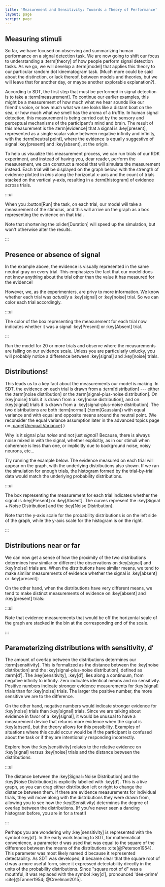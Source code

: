 ```yaml
---
title: 'Measurement and Sensitivity: Towards a Theory of Performance'
layout: page
script: page
---
```


## Measuring stimuli

So far, we have focused on observing and summarizing human performance on a signal detection task.
We are now going to shift our focus to understanding a :term[theory] of how people perform signal
detection tasks. As we go, we will develop a :term[model] that applies this theory to our particular
random dot kinematogram task. (Much more could be said about the distinction, or lack thereof,
between models and theories, but we will leave that for another day, or maybe another explorable
explanation?).

According to SDT, the first step that must be performed in signal detection is to take a
:term[measurement]. To continue our earlier examples, this might be a measurement of how much what
we hear sounds like our friend's voice, or how much what we see looks like a distant boat on the
sea, or how much what we smell has the aroma of a truffle. In human signal detection, this
measurement is being carried out by the sensory and perceptual mechanisms of the participant's mind
and brain. The result of this measurement is the :term[evidence] that a signal is :key[present],
represented as a single scalar value between negative infinity and infinity, with the :term[neutral
point], where the evidence is equally suggestive of signal :key[present] and :key[absent], at the
origin.

To help us visualize this measurement process, we can run trials of our RDK experiment, and instead
of having you, dear reader, perform the measurement, we can construct a model that will simulate the
measurement instead. Each trial will be displayed on the graph below, with the strength of evidence
plotted in *bins* along the horizontal x-axis and the count of trials stacked on the vertical
y-axis, resulting in a :term[histogram] of evidence across trials.

<sdt-example-model>
  <detectable-control run pause reset trials="10" duration="1000"></detectable-control>
  <rdk-task count="100" coherence=".5" trials="10" duration="1000" wait="1000" iti="1000"></rdk-task>
  <sdt-model histogram color="none" d="0" c="0"></sdt-model>
</sdt-example-model>

:::ui

When you :button[Run] the task, on each trial, our model will take a measurement of the stimulus,
and this will arrive on the graph as a box representing the evidence on that trial.

Note that shortening the :slider[Duration] will speed up the simulation, but won't otherwise alter
the results.

:::

## Presence or absence of signal

In the example above, the evidence is visually represented in the same neutral gray on every trial.
This emphasizes the fact that our model does not know anything about the trial other than the value
it has measured for the evidence!

However, we, as the experimenters, are privy to more information. We know whether each trial was
*actually* a :key[signal] or :key[noise] trial. So we can color each trial accordingly.

<sdt-example-model>
  <detectable-control run pause reset trials="20" duration="750"></detectable-control>
  <rdk-task count="100" coherence=".5" trials="20" duration="750" wait="750" iti="750"></rdk-task>
  <sdt-model histogram color="stimulus" d="2" c="0"></sdt-model>
</sdt-example-model>

:::ui

The color of the box representing the measurement for each trial now indicates whether it was a
signal :key[Present] or :key[Absent] trial.

:::

Run the model for 20 or more trials and observe where the measurements are falling on our evidence
scale. Unless you are particularly unlucky, you will probably notice a difference between
:key[signal] and :key[noise] trials.

## Distributions!

This leads us to a key fact about the measurements our model is making. In SDT, the evidence on each
trial is drawn from a :term[distribution] --- either the :term[noise distribution] or the
:term[signal-plus-noise distribution]. On :key[noise] trials it is drawn from a :key[noise
distribution], and on :key[signal] trials it is drawn from a :key[signal-plus-noise distribution].
The two distributions are both :term[normal] (:term[Gaussian]) with equal variance and with equal
and opposite means around the neutral point. (We reconsider the equal variance assumption later in
the advanced topics page on [:page[Unequal Variance]](unequal.html).)

Why is it signal *plus noise* and not just *signal*? Because, there is always noise mixed in with
the signal, whether explicitly, as in our stimuli when coherence is less than one, or implicitly due
to background noise, noisy neurons, etc...

Try running the example below. The evidence measured on each trial will appear on the graph, with
the underlying distributions also shown. If we ran the simulation for enough trials, the histogram
formed by the trial-by-trial data would match the underlying probability distributions. 

<sdt-example-model>
  <detectable-control run pause reset trials="20" duration="500"></detectable-control>
  <rdk-task count="100" coherence=".5" trials="20" duration="500" wait="500" iti="500"></rdk-task>
  <sdt-model distributions histogram color="stimulus" d="2" c="0"></sdt-model>
</sdt-example-model>

:::ui

The box representing the measurement for each trial indicates whether the signal is :key[Present]
or :key[Absent]. The curves represent the :key[Signal + Noise Distribution] and the
:key[Noise Distribution].

Note that the y-axis scale for the probability distributions is on the left side of the graph, while
the y-axis scale for the histogram is on the right.

:::

## Distributions near or far

We can now get a sense of how the proximity of the two distributions determines how similar or
different the observations on :key[signal] and :key[noise] trials are. When the distributions have
similar means, we tend to make similar measurements of evidence whether the signal is :key[absent]
or :key[present]:

<sdt-example-model>
  <detectable-control run pause reset trials="20" duration="500"></detectable-control>
  <rdk-task count="100" coherence=".5" trials="20" duration="500" wait="500" iti="500"></rdk-task>
  <sdt-model distributions histogram color="stimulus" d=".5" c="0"></sdt-model>
</sdt-example-model>

On the other hand, when the distributions have very different means, we tend to make distinct
measurements of evidence on :key[absent] and :key[present] trials:

<sdt-example-model>
  <detectable-control run pause reset trials="20" duration="500"></detectable-control>
  <rdk-task count="100" coherence=".5" trials="20" duration="500" wait="500" iti="500"></rdk-task>
  <sdt-model distributions histogram color="stimulus" d="5" c="0"></sdt-model>
</sdt-example-model>

:::ui

Note that evidence measurements that would be off the horizontal scale of the graph are stacked in
the bin at the corresponding end of the scale.

:::

## Parameterizing distributions with sensitivity, <span class="math-var">d′</span>

The amount of overlap between the distributions determines our :term[sensitivity]. This is
formalized as the distance between the :key[noise distribution] and the :key[signal-plus-noise
distribution], defined as :term[<span class="math-var">d′</span>]. The :key[sensitivity], :key[<span
class="math-var">d′</span>], lies along a continuum, from negative infinity to infinity. Zero
indicates identical means and no sensitivity. Positive numbers indicate stronger evidence
measurements for :key[signal] trials than for :key[noise] trials. The larger the positive number,
the more sensitive we are to the difference.

On the other hand, negative numbers would indicate stronger evidence for :key[noise] trials than
:key[signal] trials. Since we are talking about evidence in favor of a :key[signal], it would be
unusual to have a measurement device that returns more evidence when the signal is :key[absent], but
the theory allows for this possibility. Examples of situations where this could occur would be if
the participant is confused about the task or if they are intentionally responding incorrectly.

Explore how the :key[sensitivity] relates to the relative evidence on :key[signal] versus
:key[noise] trials and the distance between the distributions:

<sdt-example-model>
  <detectable-control run pause reset trials="20" duration="500"></detectable-control>
  <rdk-task count="100" coherence=".5" trials="20" duration="500" wait="500" iti="500"></rdk-task>
  <sdt-model interactive distributions sensitivity histogram color="stimulus" d="1.5" c="0"></sdt-model>
</sdt-example-model>

:::ui

The distance between the :key[Signal+Noise Distribution] and the :key[Noise Distribution] is
explicitly labelled with :key[<span class="math-var">d′</span>]. This is a *live* graph, so you can
drag either distribution left or right to change the distance between them. If there are evidence
measurements for individual trials, they will move along with the distributions they were drawn
from, allowing you to see how the :key[Sensitivity] determines the degree of overlap between the
distributions. (If you've never seen a dancing histogram before, you are in for a treat!)

:::

Perhaps you are wondering why :key[sensitivity] is represented with the symbol :key[<span
class="math-var">d′</span>]. In the early work leading to SDT, for mathematical convenience, a
parameter <span class="math-var">d</span> was used that was equal to the square of the difference
between the means of the distributions :cite[@Peterson1954]. This parameter was most likely named
<span class="math-var">d</span> because it represented <span class="math-var">d</span>etectability.
As SDT was developed, it became clear that the square root of <span class="math-var">d</span> was a
more useful form, since it expressed <span class="math-var">d</span>etectability directly in the
units of the probability distributions. Since "square root of <span class="math-var">d</span>" was a
mouthful, it was replaced with the symbol :key[<span class="math-var">d′</span>], pronounced
'dee-prime' :cite[@Tanner1954; @Creelman2015].
